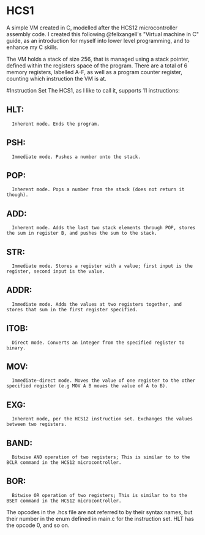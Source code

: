 # HCS1
A simple VM created in C, modelled after the HCS12 microcontroller assembly code. I created this following @felixangell's "Virtual machine in C" guide, as an introduction for myself into lower level programming, and to enhance my C skills. 

The VM holds a stack of size 256, that is managed using a stack pointer, defined within the registers space of the program. There are a total of 6 memory registers, labelled A-F, as well as a program counter register, counting which instruction the VM is at.

#Instruction Set
The HCS1, as I like to call it, supports 11 instructions:

  ## HLT:
      Inherent mode. Ends the program. 
  
  ## PSH:
      Immediate mode. Pushes a number onto the stack.
      
  ## POP:
      Inherent mode. Pops a number from the stack (does not return it though).
      
  ## ADD:
      Inherent mode. Adds the last two stack elements through POP, stores the sum in register B, and pushes the sum to the stack.
  
  ## STR:
      Immediate mode. Stores a register with a value; first input is the register, second input is the value.
  
  ## ADDR:
      Immediate mode. Adds the values at two registers together, and stores that sum in the first register specified.
  
  ## ITOB:
      Direct mode. Converts an integer from the specified register to binary.
  
  ## MOV:
      Immediate-direct mode. Moves the value of one register to the other specified register (e.g MOV A B moves the value of A to B). 
  
  ## EXG:
      Inherent mode, per the HCS12 instruction set. Exchanges the values between two registers.
  
  ## BAND:
      Bitwise AND operation of two registers; This is similar to to the BCLR command in the HCS12 microcontroller.
  
  ## BOR:
      Bitwise OR operation of two registers; This is similar to to the BSET command in the HCS12 microcontroller.
      
  The opcodes in the .hcs file are not referred to by their syntax names, but their number in the enum defined in main.c for the instruction set. HLT has the opcode 0, and so on.

